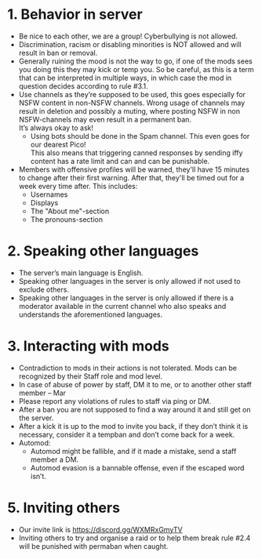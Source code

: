 # 1\. Behavior in server

- Be nice to each other, we are a group! Cyberbullying is not allowed.
- Discrimination, racism or disabling minorities is NOT allowed and will result in ban or removal.
- Generally ruining the mood is not the way to go, if one of the mods sees you doing this they may kick or temp you. So be careful, as this is a term that can be interpreted in multiple ways, in which case the mod in question decides according to rule \#3.1.
- Use channels as they’re supposed to be used, this goes especially for NSFW content in non-NSFW channels. Wrong usage of channels may result in deletion and possibly a muting, where posting NSFW in non NSFW-channels may even result in a permanent ban.  
  It’s always okay to ask!
  - Using bots should be done in the Spam channel. This even goes for our dearest Pico!  
    This also means that triggering canned responses by sending iffy content has a rate limit and can and can be punishable.
- Members with offensive profiles will be warned, they'll have 15 minutes to change after their first warning. After that, they'll be timed out for a week every time after. This includes:
  - Usernames
  - Displays
  - The "About me"-section
  - The pronouns-section


# 2\. Speaking other languages

- The server’s main language is English.
- Speaking other languages in the server is only allowed if not used to exclude others.
- Speaking other languages in the server is only allowed if there is a moderator available in the current channel who also speaks and understands the aforementioned languages.

# 3\. Interacting with mods

- Contradiction to mods in their actions is not tolerated. Mods can be recognized by their Staff role and mod level.
- In case of abuse of power by staff, DM it to me, or to another other staff member – Mar
- Please report any violations of rules to staff via ping or DM.
- After a ban you are not supposed to find a way around it and still get on the server.
- After a kick it is up to the mod to invite you back, if they don’t think it is necessary, consider it a tempban and don’t come back for a week.
- Automod:
  - Automod might be fallible, and if it made a mistake, send a staff member a DM.
  - Automod evasion is a bannable offense, even if the escaped word isn’t.

# 5\. Inviting others

- Our invite link is <https://discord.gg/WXMRxGmyTV>
- Inviting others to try and organise a raid or to help them break rule \#2.4 will be punished with permaban when caught.